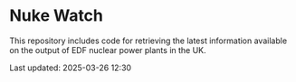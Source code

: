 # Nuke Watch

This repository includes code for retrieving the latest information available on the output of EDF nuclear power plants in the UK.

Last updated: 2025-03-26 12:30
